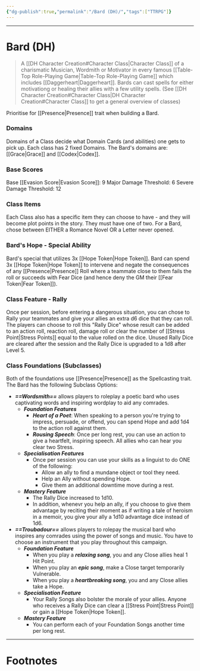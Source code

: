 ```yaml
---
{"dg-publish":true,"permalink":"/Bard (DH)/","tags":["TTRPG"]}
---
```



---
# Bard (DH)
> A [[DH Character Creation#Character Class\|Character Class]] of a charismatic Musician, Wordmith or Motivator in every famous [[Table-Top Role-Playing Game\|Table-Top Role-Playing Game]] which includes [[Daggerheart\|Daggerheart]]. Bards can cast spells for either motivationg or healing their allies with a few utility spells.
> (See [[DH Character Creation#Character Class\|DH Character Creation#Character Class]] to get a general overview of classes)

Prioritise for [[Presence\|Presence]] trait when building a Bard.

### Domains
Domains of a Class decide what Domain Cards (and abilities) one gets to pick up.
Each class has 2 fixed Domains.
The Bard's domains are: [[Grace\|Grace]] and [[Codex\|Codex]].

### Base Scores
Base [[Evasion Score\|Evasion Score]]: 9
Major Damage Threshold: 6
Severe Damage Threshold: 12

### Class Items
Each Class also has a specific item they can choose to have - and they will become plot points in the story. They must have one of two.
For a Bard, chose between EITHER a Romance Novel OR a Letter never opened.

### Bard's Hope - Special Ability
Bard's special that utilizes 3x [[Hope Token\|Hope Token]].
Bard can spend 3x [[Hope Token\|Hope Token]] to intervene and negate the consequences of any [[Presence\|Presence]] Roll where a teammate close to them fails the roll or succeeds with Fear Dice (and hence deny the GM their [[Fear Token\|Fear Token]]).

### Class Feature - Rally
Once per session, before entering a dangerous situation, you can chose to Rally your teammates and give your allies an extra d6 dice that they can roll. 
The players can choose to roll this "Rally Dice" whose result can be added to an action roll, reaction roll, damage roll or clear the number of [[Stress Point\|Stress Points]] equal to the value rolled on the dice. 
Unused Rally Dice are cleared after the session and the Rally Dice is upgraded to a 1d8 after Level 5.

### Class Foundations (Subclasses)
Both of the foundations use [[Presence\|Presence]] as the Spellcasting trait.
The Bard has the following Subclass Options:
- ***==Wordsmith==*** allows players to roleplay a poetic bard who uses captivating words and inspiring wordplay to aid any comrades.
	- ***Foundation Features***
		- ***Heart of a Poet***: When speaking to a person you're trying to impress, persuade, or offend, you can spend Hope and add 1d4 to the action roll against them.
		- ***Rousing Speech***: Once per long rest, you can use an action to give a heartfelt, inspiring speech. All allies who can hear you clear two Stress.
	- ***Specialisation Features***
		- Once per session you can use your skills as a linguist to do ONE of the following:
			- Allow an ally to find a mundane object or tool they need.
			- Help an Ally without spending Hope.
			- Give them an additional downtime move during a rest.
	- ***Mastery Feature***
		- The Rally Dice increased to 1d10.
		- In addition, whenevr you help an ally, if you choose to give them advantage by reciting their moment as if writing a tale of heroism in a memoir, you give your ally a 1d10 advantage dice instead of 1d6. 
- ***==Troubadour==*** allows players to rolepay the musical bard who inspires any comrades using the power of songs and music. You have to choose an instrument that you play throughout this campaign.
	- ***Foundation Feature***
		- When you play a ***relaxing song***, you and any Close allies heal 1 Hit Point.
		- When you play an ***epic song***, make a Close target temporarily Vulnerable.
		- When you play a ***heartbreaking song***, you and any Close allies take a Hope.
	- ***Specialisation Feature***
		- Your Rally Songs also bolster the morale of your allies. Anyone who receives a Rally Dice can clear a [[Stress Point\|Stress Point]] or gain a [[Hope Token\|Hope Token]].
	- ***Mastery Feature***
		- You can perform each of your Foundation Songs another time per long rest.



---
# Footnotes